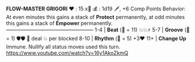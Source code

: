 __**FLOW-MASTER GRIGORI**__
:heart: : 15 x:busts_in_silhouette:
:moneybag: : 1d19 :dagger:, +6 Comp Points
Behavior: At even minutes this gains a stack of __Protect__ permanently, at odd minutes this gains a stack of __Empower__ permanently.
—————————————————
1-4   | **Beat** (:game_die: = 11) :boom::boom::zap:
5-7   | **Groove** (:game_die: = 1) :shield::shield: :twisted_rightwards_arrows: deal :boom: per blocked
8-10 | **Rhythm** (:game_die: = 5) +3:heart:
11+    | **Change Up** Immune. Nullify all status moves used this turn.
https://www.youtube.com/watch?v=16y1AkoZkmQ